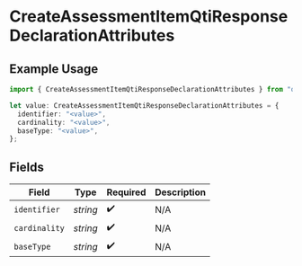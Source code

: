 # CreateAssessmentItemQtiResponseDeclarationAttributes

## Example Usage

```typescript
import { CreateAssessmentItemQtiResponseDeclarationAttributes } from "qti/models/operations";

let value: CreateAssessmentItemQtiResponseDeclarationAttributes = {
  identifier: "<value>",
  cardinality: "<value>",
  baseType: "<value>",
};
```

## Fields

| Field              | Type               | Required           | Description        |
| ------------------ | ------------------ | ------------------ | ------------------ |
| `identifier`       | *string*           | :heavy_check_mark: | N/A                |
| `cardinality`      | *string*           | :heavy_check_mark: | N/A                |
| `baseType`         | *string*           | :heavy_check_mark: | N/A                |